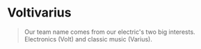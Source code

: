 # Voltivarius
> Our team name comes from our electric's two big interests. Electronics (Volt) and classic music (Varius).

